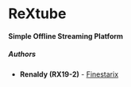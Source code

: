 # ReXtube
#### Simple Offline Streaming Platform

##### _Authors_
* **Renaldy (RX19-2)** - [Finestarix](https://github.com/Finestarix)